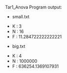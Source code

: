Tar1_Anova
Program output:

* small.txt
- K : 3
- N : 16
- F : 11.284722222222221



* big.txt
- K : 4
- N : 1000000
- F : 636254.1369107931

